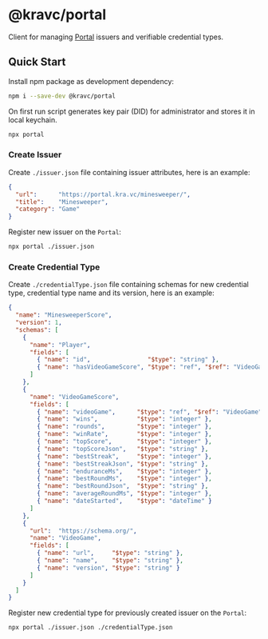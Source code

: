# @kravc/portal

Client for managing [Portal](https://portal.kra.vc/about/) issuers and
verifiable credential types.

## Quick Start

Install npm package as development dependency:

```sh
npm i --save-dev @kravc/portal
```

On first run script generates key pair (DID) for administrator and stores it
in local keychain.

```sh
npx portal
```

### Create Issuer

Create `./issuer.json` file containing issuer attributes, here is an example:

```json
{
  "url":      "https://portal.kra.vc/minesweeper/",
  "title":    "Minesweeper",
  "category": "Game"
}
```

Register new issuer on the `Portal`:

```sh
npx portal ./issuer.json
```

### Create Credential Type

Create `./credentialType.json` file containing schemas for new credential type,
credential type name and its version, here is an example:

```json
{
  "name": "MinesweeperScore",
  "version": 1,
  "schemas": [
    {
      "name": "Player",
      "fields": [
        { "name": "id",                "$type": "string" },
        { "name": "hasVideoGameScore", "$type": "ref", "$ref": "VideoGameScore" }
      ]
    },
    {
      "name": "VideoGameScore",
      "fields": [
        { "name": "videoGame",      "$type": "ref", "$ref": "VideoGame" },
        { "name": "wins",           "$type": "integer" },
        { "name": "rounds",         "$type": "integer" },
        { "name": "winRate",        "$type": "integer" },
        { "name": "topScore",       "$type": "integer" },
        { "name": "topScoreJson",   "$type": "string" },
        { "name": "bestStreak",     "$type": "integer" },
        { "name": "bestStreakJson", "$type": "string" },
        { "name": "enduranceMs",    "$type": "integer" },
        { "name": "bestRoundMs",    "$type": "integer" },
        { "name": "bestRoundJson",  "$type": "string" },
        { "name": "averageRoundMs", "$type": "integer" },
        { "name": "dateStarted",    "$type": "dateTime" }
      ]
    },
    {
      "url":  "https://schema.org/",
      "name": "VideoGame",
      "fields": [
        { "name": "url",     "$type": "string" },
        { "name": "name",    "$type": "string" },
        { "name": "version", "$type": "string" }
      ]
    }
  ]
}
```

Register new credential type for previously created issuer on the `Portal`:

```sh
npx portal ./issuer.json ./credentialType.json
```
